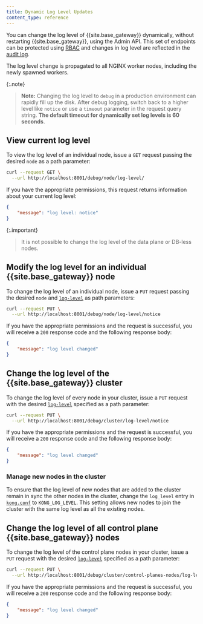 ```yaml
---
title: Dynamic Log Level Updates
content_type: reference
---
```



You can change the log level of {{site.base_gateway}} dynamically, without restarting {{site.base_gateway}}, using the Admin API. This set of endpoints can be protected using [RBAC](/gateway/api/admin-ee/latest/#/rbac/post-rbac-roles-name_or_id-endpoints) and changes in log level are reflected in the [audit log](/gateway/{{page.release}}/kong-enterprise/audit-log/).

The log level change is propagated to all NGINX worker nodes, including the newly spawned workers.

{:.note}
> **Note:** Changing the log level to `debug` in a production environment can rapidly fill up the disk. After debug logging, switch back to a higher level like `notice` or use a `timeout` parameter in the request query string. **The default timeout for dynamically set log levels is 60 seconds**.


## View current log level

To view the log level of an individual node, issue a `GET` request passing the desired `node` as a path parameter:

```bash
curl --request GET \
  --url http://localhost:8001/debug/node/log-level/
```

If you have the appropriate permissions, this request returns information about your current log level:

```json
{
    "message": "log level: notice"
}
```

{:.important}
> It is not possible to change the log level of the data plane or DB-less nodes.

## Modify the log level for an individual {{site.base_gateway}} node

To change the log level of an individual node, issue a `PUT` request passing the desired `node` and [`log-level`](/gateway/{{page.release}}/production/logging/log-reference/) as path parameters:

```bash
curl --request PUT \
  --url http://localhost:8001/debug/node/log-level/notice
```

If you have the appropriate permissions and the request is successful, you will receive a `200` response code and the following response body:

```json
{
	"message": "log level changed"
}
```

## Change the log level of the {{site.base_gateway}} cluster

To change the log level of every node in your cluster, issue a `PUT` request with the desired [`log-level`](/gateway/{{page.release}}/production/logging/log-reference/) specified as a path parameter:

```bash
curl --request PUT \
  --url http://localhost:8001/debug/cluster/log-level/notice
```

If you have the appropriate permissions and the request is successful, you will receive a `200` response code and the following response body:

```json
{
	"message": "log level changed"
}
```

### Manage new nodes in the cluster

To ensure that the log level of new nodes that are added to the cluster remain in sync the other nodes in the cluster, change the `log_level` entry in [`kong.conf`](/gateway/{{page.release}}/reference/configuration/#log_level) to `KONG_LOG_LEVEL`. This setting allows new nodes to join the cluster with the same log level as all the existing nodes.

## Change the log level of all control plane {{site.base_gateway}} nodes

To change the log level of the control plane nodes in your cluster, issue a `PUT` request with the desired [`log-level`](/gateway/{{page.release}}/production/logging/log-reference/) specified as a path parameter:

```bash
curl --request PUT \
  --url http://localhost:8001/debug/cluster/control-planes-nodes/log-level/notice
```

If you have the appropriate permissions and the request is successful, you will receive a `200` response code and the following response body:

```json
{
	"message": "log level changed"
}
```

